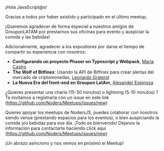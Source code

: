 ¡Hola JavaScript@s! 

Gracias a todos por haber asistido y participado en el último meetup.

¡Queremos agradecer de forma especial a nuestros amigos de GrouponLATAM por prestarnos sus oficinas para evento y auspiciar la comida y las bebidas!

Adicionalmente, agradecer a los expositores por darse el tiempo de compartir su experiencia con nosotros:

- **Configurando un proyecto Phaser en Typescript y Webpack**, [Maria Castro](https://github.com/BlackHarpy)
- **The Wolf of Bitfinex**: Usando la API de Bitfinex para crear alertas del mercado de criptomonedas, [Leonardo Graterol](https://github.com/pankas87)
- **La Nueva Era del front-end en Groupon LatAm**, [Alexander Espinoza](https://github.com/alexandereb)

¿Quieres presentar una charla (15-30 minutos) o lightning (5-10 minutos) ? Te invitamos a registrarla con un issue en este link (https://github.com/Noders/Meetups/issues/new)

Quieres apoyar los meetups de NodersJS, puedes colaborar con nosotros siendo venue (prestando espacios para los eventos),  o bien auspiciando la comida y/o bebidas para ese día. ¡Todo es bienvenido! Déjanos la información para contactarte haciendo click aquí (https://github.com/Noders/Meetups/issues/new) 

¡Un abrazo asíncrono y nos vemos en próximo el Meetup!
